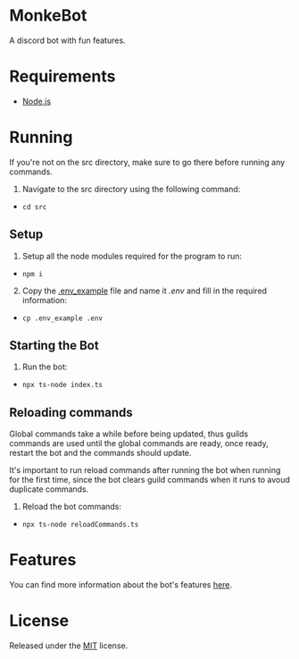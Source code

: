 # MonkeBot
A discord bot with fun features.

# Requirements
* [Node.js](https://nodejs.org/en/)

# Running
If you're not on the src directory, make sure to go there before running any commands.
1. Navigate to the src directory using the following command:
* ```cd src```

## Setup
1. Setup all the node modules required for the program to run:
* ```npm i```

2. Copy the [.env_example](src/.env_example) file and name it *.env* and fill in the required information:
* ```cp .env_example .env```

## Starting the Bot
1. Run the bot:
* ```npx ts-node index.ts```

## Reloading commands
Global commands take a while before being updated, thus guilds commands are used until the global commands are ready, once ready, restart the bot and the commands should update.

It's important to run reload commands after running the bot when running for the first time, since the bot clears guild commands when it runs to avoud duplicate commands.

1. Reload the bot commands:
* ```npx ts-node reloadCommands.ts```

# Features
You can find more information about the bot's features [here](src).

# License
Released under the [MIT](LICENSE) license.
